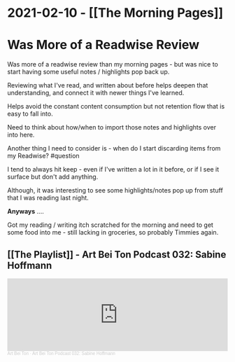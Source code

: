 # 2021-02-10 - [[The Morning Pages]]

# Was More of a Readwise Review

Was more of a readwise review than my morning pages - but was nice to start having some useful notes / highlights pop back up.

Reviewing what I've read, and written about before helps deepen that understanding, and connect it with newer things I've learned.

Helps avoid the constant content consumption but not retention flow that is easy to fall into.

Need to think about how/when to import those notes and highlights over into here.

Another thing I need to consider is - when do I start discarding items from my Readwise? #question 

I tend to always hit keep - even if I've written a lot in it before, or if I see it surface but don't add anything.

Although, it was interesting to see some highlights/notes pop up from stuff that I was reading last night.

**Anyways** ....

Got my reading / writing itch scratched for the morning and need to get some food into me - still lacking in groceries, so probably Timmies again. 

## [[The Playlist]] - Art Bei Ton Podcast 032: Sabine Hoffmann


<iframe width="100%" height="166" scrolling="no" frameborder="no" allow="autoplay" src="https://w.soundcloud.com/player/?url=https%3A//api.soundcloud.com/tracks/981999571&color=%23ff5500&auto_play=false&hide_related=false&show_comments=true&show_user=true&show_reposts=false&show_teaser=true"></iframe><div style="font-size: 10px; color: #cccccc;line-break: anywhere;word-break: normal;overflow: hidden;white-space: nowrap;text-overflow: ellipsis; font-family: Interstate,Lucida Grande,Lucida Sans Unicode,Lucida Sans,Garuda,Verdana,Tahoma,sans-serif;font-weight: 100;"><a href="https://soundcloud.com/art-bei-ton" title="Art Bei Ton" target="_blank" style="color: #cccccc; text-decoration: none;">Art Bei Ton</a> · <a href="https://soundcloud.com/art-bei-ton/art-bei-ton-podcast-032-sabine-hoffmann" title="Art Bei Ton Podcast 032: Sabine Hoffmann" target="_blank" style="color: #cccccc; text-decoration: none;">Art Bei Ton Podcast 032: Sabine Hoffmann</a></div>